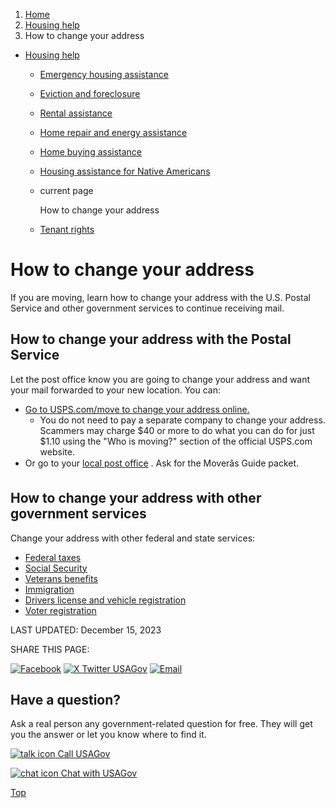 1. [Home](/)
2. [Housing help](/housing-help)
3. How to change your address

* [Housing help](/housing-help)
  + [Emergency housing assistance](/emergency-housing-assistance)
  + [Eviction and foreclosure](/eviction-and-foreclosure)
  + [Rental assistance](/rental-housing-programs)
  + [Home repair and energy assistance](/repairing-home)
  + [Home buying assistance](/buying-home-programs)
  + [Housing assistance for Native Americans](/native-american-housing-help)
  + current page

    How to change your address
  + [Tenant rights](/tenant-rights)

How to change your address
==========================

If you are moving, learn how to change your address with the U.S. Postal Service and other government services to continue receiving mail.

**How to change your address with the Postal Service**
------------------------------------------------------

Let the post office know you are going to change your address and want your mail forwarded to your new location. You can:

* [Go to USPS.com/move to change your address online.](https://moversguide.usps.com/mgo/disclaimer)
  + You do not need to pay a separate company to change your address. Scammers may charge $40 or more to do what you can do for just $1.10 using the "Who is moving?" section of the official USPS.com website.
* Or go to your
  [local post office](https://tools.usps.com/find-location.htm)
  . Ask for the Moverâs Guide packet.

**How to change your address with other government services**
-------------------------------------------------------------

Change your address with other federal and state services:

* [Federal taxes](https://www.irs.gov/faqs/irs-procedures/address-changes)
* [Social Security](https://www.ssa.gov/personal-record/update-contact-information)
* [Veterans benefits](https://www.va.gov/resources/change-your-address-on-file-with-va/)
* [Immigration](https://www.uscis.gov/addresschange)
* [Drivers license and vehicle registration](/state-motor-vehicle-services)
* [Voter registration](/state-election-office)

LAST UPDATED:
December 15, 2023

SHARE THIS PAGE:

[![Facebook](/themes/custom/usagov/images/social-media-icons/Facebook_Icon.svg)](https://www.facebook.com/sharer/sharer.php?u=https://www.usa.gov/change-address&v=3)
[![X Twitter USAGov](/themes/custom/usagov/images/social-media-icons/X_Twitter_Icon.svg?version=2)](https://twitter.com/intent/tweet?source=webclient&text=https://www.usa.gov/change-address)
[![Email](/themes/custom/usagov/images/social-media-icons/Email_Icon.svg?version=2)](mailto:?subject=https://www.usa.gov/change-address)

Have a question?
----------------

Ask a real person any government-related question for free. They will get you the answer or let you know where to find it.

[![talk icon](/themes/custom/usagov/images/ICONS_talk.png)
Call USAGov](/phone)

[![chat icon](/themes/custom/usagov/images/ICONS_chat.png)
Chat with USAGov](/chat)

[Top](#main-content)